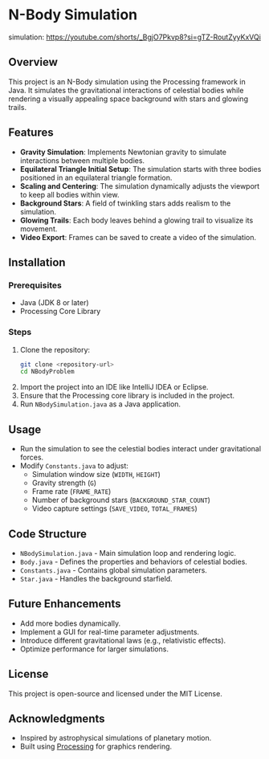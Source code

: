 # N-Body Simulation

simulation: https://youtube.com/shorts/_BgjO7Pkvp8?si=gTZ-RoutZyyKxVQi

## Overview
This project is an N-Body simulation using the Processing framework in Java. It simulates the gravitational interactions of celestial bodies while rendering a visually appealing space background with stars and glowing trails.

## Features
- **Gravity Simulation**: Implements Newtonian gravity to simulate interactions between multiple bodies.
- **Equilateral Triangle Initial Setup**: The simulation starts with three bodies positioned in an equilateral triangle formation.
- **Scaling and Centering**: The simulation dynamically adjusts the viewport to keep all bodies within view.
- **Background Stars**: A field of twinkling stars adds realism to the simulation.
- **Glowing Trails**: Each body leaves behind a glowing trail to visualize its movement.
- **Video Export**: Frames can be saved to create a video of the simulation.

## Installation
### Prerequisites
- Java (JDK 8 or later)
- Processing Core Library

### Steps
1. Clone the repository:
   ```sh
   git clone <repository-url>
   cd NBodyProblem
   ```
2. Import the project into an IDE like IntelliJ IDEA or Eclipse.
3. Ensure that the Processing core library is included in the project.
4. Run `NBodySimulation.java` as a Java application.

## Usage
- Run the simulation to see the celestial bodies interact under gravitational forces.
- Modify `Constants.java` to adjust:
    - Simulation window size (`WIDTH`, `HEIGHT`)
    - Gravity strength (`G`)
    - Frame rate (`FRAME_RATE`)
    - Number of background stars (`BACKGROUND_STAR_COUNT`)
    - Video capture settings (`SAVE_VIDEO`, `TOTAL_FRAMES`)

## Code Structure
- `NBodySimulation.java` - Main simulation loop and rendering logic.
- `Body.java` - Defines the properties and behaviors of celestial bodies.
- `Constants.java` - Contains global simulation parameters.
- `Star.java` - Handles the background starfield.

## Future Enhancements
- Add more bodies dynamically.
- Implement a GUI for real-time parameter adjustments.
- Introduce different gravitational laws (e.g., relativistic effects).
- Optimize performance for larger simulations.

## License
This project is open-source and licensed under the MIT License.

## Acknowledgments
- Inspired by astrophysical simulations of planetary motion.
- Built using [Processing](https://processing.org/) for graphics rendering.

